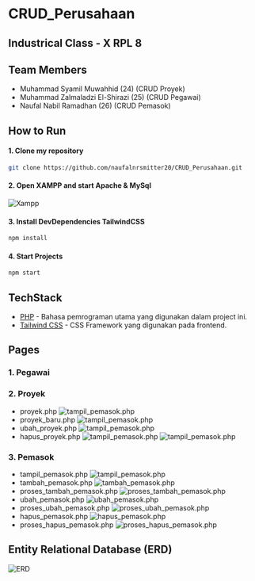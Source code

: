 # CRUD_Perusahaan

## Industrical Class - X RPL 8

## Team Members 
- Muhammad Syamil Muwahhid (24) (CRUD Proyek)
- Muhammad Zalmaladzi El-Shirazi (25) (CRUD Pegawai)
- Naufal Nabil Ramadhan (26) (CRUD Pemasok)

## How to Run 

#### 1. Clone my repository

```sh
git clone https://github.com/naufalnrsmitter20/CRUD_Perusahaan.git
```

#### 2. Open XAMPP and start Apache & MySql

![Xampp](https://github.com/naufalnrsmitter20/CRUD_Perusahaan/blob/main/img/XAMPP.jpg?raw=true)

#### 3. Install DevDependencies TailwindCSS

```sh
npm install
```

#### 4. Start Projects

```sh
npm start
```

## TechStack

- [PHP](https://php.net/) - Bahasa pemrograman utama yang digunakan dalam project ini.
- [Tailwind CSS](https://tailwindcss.com/) - CSS Framework yang digunakan pada frontend.

## Pages

### 1. Pegawai

### 2. Proyek

- proyek.php
  ![tampil_pemasok.php](https://github.com/naufalnrsmitter20/CRUD_Perusahaan/blob/main/proyek/img/proyek.png?raw=true)
- proyek_baru.php
  ![tampil_pemasok.php](https://github.com/naufalnrsmitter20/CRUD_Perusahaan/blob/main/proyek/img/tambah_proyek.png?raw=true)
- ubah_proyek.php
  ![tampil_pemasok.php](https://github.com/naufalnrsmitter20/CRUD_Perusahaan/blob/main/proyek/img/ubah_proyek.png?raw=true)
- hapus_proyek.php
  ![tampil_pemasok.php](https://github.com/naufalnrsmitter20/CRUD_Perusahaan/blob/main/proyek/img/hapus_proyek.png?raw=true)
  ![tampil_pemasok.php](https://github.com/naufalnrsmitter20/CRUD_Perusahaan/blob/main/proyek/img/proyek_after_deleted.png?raw=true)

### 3. Pemasok

- tampil_pemasok.php
  ![tampil_pemasok.php](https://github.com/naufalnrsmitter20/CRUD_Perusahaan/blob/main/pemasok/img/view_pemasok.jpg?raw=true)
- tambah_pemasok.php
  ![tambah_pemasok.php](https://github.com/naufalnrsmitter20/CRUD_Perusahaan/blob/main/pemasok/img/add_pemasok.jpg?raw=true)
- proses_tambah_pemasok.php
  ![proses_tambah_pemasok.php](https://github.com/naufalnrsmitter20/CRUD_Perusahaan/blob/main/pemasok/img/success_add_pemasok.jpg?raw=true)
- ubah_pemasok.php
  ![ubah_pemasok.php](https://github.com/naufalnrsmitter20/CRUD_Perusahaan/blob/main/pemasok/img/edit_pemasok.jpg?raw=true)
- proses_ubah_pemasok.php
  ![proses_ubah_pemasok.php](https://github.com/naufalnrsmitter20/CRUD_Perusahaan/blob/main/pemasok/img/success_edit_pemasok.jpg?raw=true)
- hapus_pemasok.php
  ![hapus_pemasok.php](https://github.com/naufalnrsmitter20/CRUD_Perusahaan/blob/main/pemasok/img/delete_pemasok.jpg?raw=true)
- proses_hapus_pemasok.php
  ![proses_hapus_pemasok.php](https://github.com/naufalnrsmitter20/CRUD_Perusahaan/blob/main/pemasok/img/success_delete_pemasok.jpg?raw=true)


## Entity Relational Database (ERD)

![ERD](https://github.com/naufalnrsmitter20/CRUD_Perusahaan/blob/main/img/Entity.jpg?raw=true)

